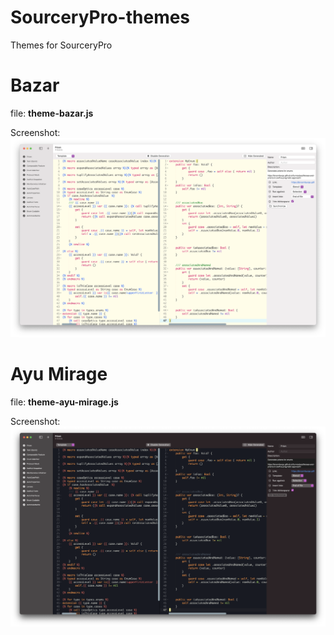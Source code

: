 # SourceryPro-themes

Themes for SourceryPro

# Bazar

file: **theme-bazar.js**

Screenshot: 
![Bazar, ace editor theme, preview](screenshots/bazar.png)

# Ayu Mirage

file: **theme-ayu-mirage.js**

Screenshot: 
![Ayu Mirage, ace editor theme, preview](screenshots/ayu-mirage.png)
